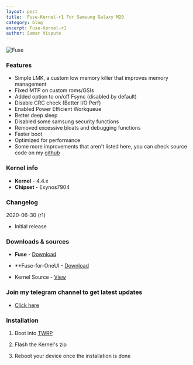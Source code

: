 ```yaml
---
layout: post
title:  Fuse-Kernel-r1 For Samsung Galaxy M20
category: blog
excerpt: Fuse-Kernel-r1
author: Samar Vispute
---
```


![Fuse](https://2.bp.blogspot.com/-S6utd9l5MWs/WakT7Iy6goI/AAAAAAAAFFY/3EUkZJsHDAMVud1QI8BlRS-UC9s7Ce8nQCLcBGAs/s640/fuse-asheville-logo-design.png)

### Features
* Simple LMK, a custom low memory killer that improves memory management
* Fixed MTP on custom roms/GSIs
* Added option to on/off Fsync (disabled by default)
* Disable CRC check (Better I/O Perf)
* Enabled Power Efficient Workqueue
* Better deep sleep
* Disabled some samsung security functions
* Removed excessive bloats and debugging functions 
* Faster boot
* Optimized for performance
* Some more improvements that aren't listed here, you can check source code on my [github](https://github.com/SamarV-121/android_kernel_samsung_m20lte/commits/fuse)

### Kernel info
* **Kernel** - 4.4.x
* **Chipset** - Exynos7904

### Changelog
2020-06-30 (r1)
* Initial release 

### Downloads & sources
* **Fuse** - [Download](https://github.com/SamarV-121/android_kernel_samsung_m20lte/releases/download/r1/FuseKernel-r1-20200730-m20lte.zip)
* **Fuse-for-OneUI - [Download](https://github.com/SamarV-121/android_kernel_samsung_m20lte/releases/download/r1-oneui/FuseKernel-r1-oneui-20200730-m20lte.zip)

* Kernel Source - [View](https://github.com/SamarV-121/android_kernel_samsung_m20lte)

### Join my telegram channel to get latest updates
* [Click here](https://t.me/SamarV_121_P)

### Installation
1) Boot into [TWRP](https://twrp.me/samsung/samsunggalaxym20.html)

2) Flash the Kernel's zip

3) Reboot your device once the installation is done
